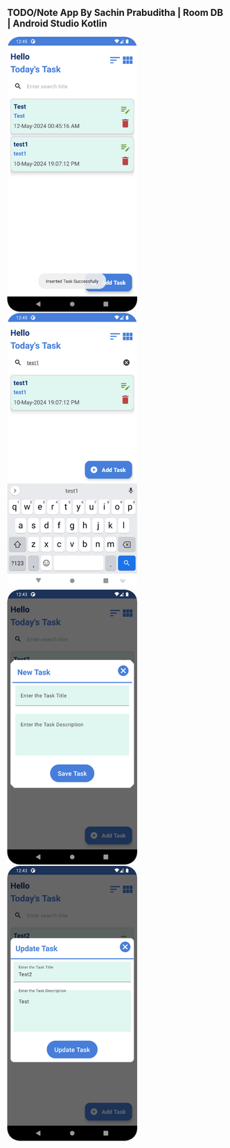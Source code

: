 ## TODO/Note App By Sachin Prabuditha | Room DB | Android Studio Kotlin

<p><img src="ToDo App Screenshots/Screenshot_20240512_004522.png" width="300"/>
<img src="ToDo App Screenshots/Screenshot_20240512_004542.png" width="300" />
<img src="ToDo App Screenshots/Screenshot_20240512_004325.png" width="300" />
<img src="ToDo App Screenshots/Screenshot_20240512_004347.png" width="300" /></p>




